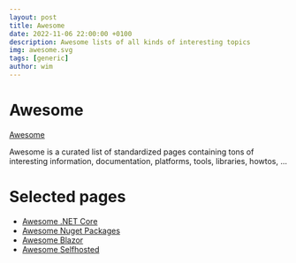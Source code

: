```yaml
---
layout: post
title: Awesome
date: 2022-11-06 22:00:00 +0100
description: Awesome lists of all kinds of interesting topics
img: awesome.svg
tags: [generic]
author: wim
---
```


# Awesome

[Awesome](https://github.com/sindresorhus/awesome#contents)

Awesome is a curated list of standardized pages containing tons of interesting
information, documentation, platforms, tools, libraries, howtos, ...

# Selected pages

- [Awesome .NET Core](https://github.com/thangchung/awesome-dotnet-core#readme)
- [Awesome Nuget Packages](https://github.com/mjebrahimi/Awesome-Nuget-Packages#readme)
- [Awesome Blazor](https://github.com/AdrienTorris/awesome-blazor#readme)
- [Awesome Selfhosted](https://github.com/awesome-selfhosted/awesome-selfhosted#readme)
